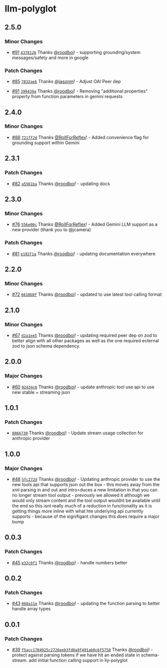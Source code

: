 # llm-polyglot

## 2.5.0

### Minor Changes

- [#91](https://github.com/hack-dance/island-ai/pull/91) [`4378126`](https://github.com/hack-dance/island-ai/commit/43781260f4c2664cc9d07e7559589f5b247a9c25) Thanks [@roodboi](https://github.com/roodboi)! - supporting grounding/system messages/safety and more in google

### Patch Changes

- [#85](https://github.com/hack-dance/island-ai/pull/85) [`7832aeb`](https://github.com/hack-dance/island-ai/commit/7832aeb888e0b45b0f103414deb06e0718f78cc0) Thanks [@jasonm](https://github.com/jasonm)! - Adjust OAI Peer dep

- [#91](https://github.com/hack-dance/island-ai/pull/91) [`199439a`](https://github.com/hack-dance/island-ai/commit/199439aed037b3f7ee52e72ad6703a55678fd55c) Thanks [@roodboi](https://github.com/roodboi)! - Removing "additional properties" property from function parameters in gemini requests

## 2.4.0

### Minor Changes

- [#88](https://github.com/hack-dance/island-ai/pull/88) [`721ff2d`](https://github.com/hack-dance/island-ai/commit/721ff2d98c51b0052c24000ee693736a41fb2f28) Thanks [@RollForReflex](https://github.com/RollForReflex)! - Added convenience flag for grounding support within Gemini

## 2.3.1

### Patch Changes

- [#82](https://github.com/hack-dance/island-ai/pull/82) [`a5561ba`](https://github.com/hack-dance/island-ai/commit/a5561ba464c7fd8680c97a5a4fb04e82e976f138) Thanks [@roodboi](https://github.com/roodboi)! - updating docs

## 2.3.0

### Minor Changes

- [#76](https://github.com/hack-dance/island-ai/pull/76) [`556e00c`](https://github.com/hack-dance/island-ai/commit/556e00c503315c486f62bf2d6ff2a6afdf08a2f1) Thanks [@RollForReflex](https://github.com/RollForReflex)! - Added Gemini LLM support as a new provider (thank you to @jcamera)

### Patch Changes

- [#81](https://github.com/hack-dance/island-ai/pull/81) [`e192f1a`](https://github.com/hack-dance/island-ai/commit/e192f1a440b60f88f9f6982013ce6785a1e3eb9d) Thanks [@roodboi](https://github.com/roodboi)! - updating documentation everywhere

## 2.2.0

### Minor Changes

- [#72](https://github.com/hack-dance/island-ai/pull/72) [`6610b0f`](https://github.com/hack-dance/island-ai/commit/6610b0ff1ffd783a59508ebddf91a8745b573ed2) Thanks [@roodboi](https://github.com/roodboi)! - updated to use latest tool calling format

## 2.1.0

### Minor Changes

- [#67](https://github.com/hack-dance/island-ai/pull/67) [`d2a1ee5`](https://github.com/hack-dance/island-ai/commit/d2a1ee5f04e5f95f0755c3ad39766573b29962ca) Thanks [@roodboi](https://github.com/roodboi)! - updating required peer dep on zod to better align with all other packages as well as the one required ecternal zod to json schema dependency.

## 2.0.0

### Major Changes

- [#60](https://github.com/hack-dance/island-ai/pull/60) [`92434c6`](https://github.com/hack-dance/island-ai/commit/92434c62a3dcf53f073ccbbc56abea8e652f201d) Thanks [@roodboi](https://github.com/roodboi)! - update anthropic tool use api to use new stable + streaming json

## 1.0.1

### Patch Changes

- [`8866730`](https://github.com/hack-dance/island-ai/commit/8866730aa7f59cdaa9b9671563966ab79ca43a7a) Thanks [@roodboi](https://github.com/roodboi)! - Update stream usage collection for anthropic provider

## 1.0.0

### Major Changes

- [#48](https://github.com/hack-dance/island-ai/pull/48) [`5fc272d`](https://github.com/hack-dance/island-ai/commit/5fc272d12f7dafb8af3dce04ee400e75203665f4) Thanks [@roodboi](https://github.com/roodboi)! - Updating anthropic provider to use the new tools api that supports json out the box - this moves away from the xml parsing in and out and intro=duces a new limitation in that you can no longer stream tool output - prevously we allowed it although we would only stream content and the tool output wouldnt be available until the end so this isnt really much of a reduction in functionality as it is getting things more inline with what hte underlying api currently supports - because of the signifigant changes this does require a major bump

## 0.0.3

### Patch Changes

- [#45](https://github.com/hack-dance/island-ai/pull/45) [`e32c0f1`](https://github.com/hack-dance/island-ai/commit/e32c0f10e37b9e11f2792d9ad6f11c9b3facefeb) Thanks [@roodboi](https://github.com/roodboi)! - handle numbers better

## 0.0.2

### Patch Changes

- [#43](https://github.com/hack-dance/island-ai/pull/43) [`068a11e`](https://github.com/hack-dance/island-ai/commit/068a11e4aa80ed9849617fe094474687df79fc0b) Thanks [@roodboi](https://github.com/roodboi)! - updating the function parsing to better handle array types

## 0.0.1

### Patch Changes

- [#39](https://github.com/hack-dance/island-ai/pull/39) [`f5acc1784925c2726eeb3fd0a9f491ab0c6f5758`](https://github.com/hack-dance/island-ai/commit/f5acc1784925c2726eeb3fd0a9f491ab0c6f5758) Thanks [@roodboi](https://github.com/roodboi)! - protect against parsing tokens if we have hit an ended state in schema-stream. add initial function calling support in lly-polyglot
